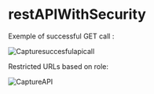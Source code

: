 # restAPIWithSecurity

Exemple of successful GET call : 

![Capturesuccesfulapicall](https://github.com/Cristian8899/restAPIWithSecurity/assets/73696404/db2fdc64-c56f-4f5f-9a48-624c2369c826)


Restricted URLs based on role: 

![CaptureAPI](https://github.com/Cristian8899/restAPIWithSecurity/assets/73696404/bb327492-ff7e-4aa2-9358-90f7def5c93a)
